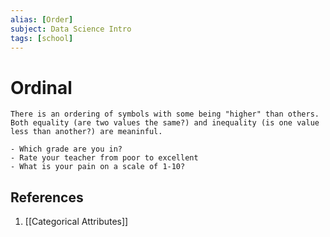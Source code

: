 ```yaml
---
alias: [Order]
subject: Data Science Intro
tags: [school]
---
```

# Ordinal

```ad-note
There is an ordering of symbols with some being "higher" than others. Both equality (are two values the same?) and inequality (is one value less than another?) are meaninful.
```

```ad-example
- Which grade are you in?
- Rate your teacher from poor to excellent
- What is your pain on a scale of 1-10?
```

## References
1. [[Categorical Attributes]]